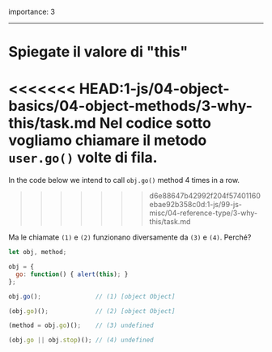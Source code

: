 importance: 3

---

# Spiegate il valore di "this"

<<<<<<< HEAD:1-js/04-object-basics/04-object-methods/3-why-this/task.md
Nel codice sotto vogliamo chiamare il metodo `user.go()`  volte di fila.
=======
In the code below we intend to call `obj.go()` method 4 times in a row.
>>>>>>> d6e88647b42992f204f57401160ebae92b358c0d:1-js/99-js-misc/04-reference-type/3-why-this/task.md

Ma le chiamate `(1)` e `(2)` funzionano diversamente da `(3)` e `(4)`. Perché?

```js run no-beautify
let obj, method;

obj = {
  go: function() { alert(this); }
};

obj.go();               // (1) [object Object]

(obj.go)();             // (2) [object Object]

(method = obj.go)();    // (3) undefined

(obj.go || obj.stop)(); // (4) undefined
```

